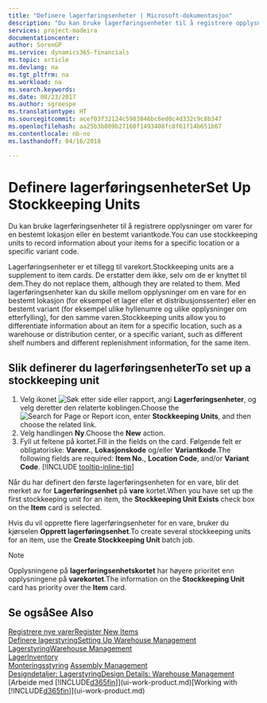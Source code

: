 ```yaml
---
title: "Definere lagerføringsenheter | Microsoft-dokumentasjon"
description: "Du kan bruke lagerføringsenheter til å registrere opplysninger om varer for en bestemt lokasjon eller en bestemt variantkode."
services: project-madeira
documentationcenter: 
author: SorenGP
ms.service: dynamics365-financials
ms.topic: article
ms.devlang: na
ms.tgt_pltfrm: na
ms.workload: na
ms.search.keywords: 
ms.date: 08/23/2017
ms.author: sgroespe
ms.translationtype: HT
ms.sourcegitcommit: acef03f32124c5983846bc6ed0c4d332c9c8b347
ms.openlocfilehash: aa25b3b809b27160f1493408fc8f61f14b651b67
ms.contentlocale: nb-no
ms.lasthandoff: 04/16/2018

---
```

# <a name="set-up-stockkeeping-units"></a><span data-ttu-id="293c5-103">Definere lagerføringsenheter</span><span class="sxs-lookup"><span data-stu-id="293c5-103">Set Up Stockkeeping Units</span></span>
<span data-ttu-id="293c5-104">Du kan bruke lagerføringsenheter til å registrere opplysninger om varer for en bestemt lokasjon eller en bestemt variantkode.</span><span class="sxs-lookup"><span data-stu-id="293c5-104">You can use stockkeeping units to record information about your items for a specific location or a specific variant code.</span></span>  

 <span data-ttu-id="293c5-105">Lagerføringsenheter er et tillegg til varekort.</span><span class="sxs-lookup"><span data-stu-id="293c5-105">Stockkeeping units are a supplement to item cards.</span></span> <span data-ttu-id="293c5-106">De erstatter dem ikke, selv om de er knyttet til dem.</span><span class="sxs-lookup"><span data-stu-id="293c5-106">They do not replace them, although they are related to them.</span></span> <span data-ttu-id="293c5-107">Med lagerføringsenheter kan du skille mellom opplysninger om en vare for en bestemt lokasjon (for eksempel et lager eller et distribusjonssenter) eller en bestemt variant (for eksempel ulike hyllenumre og ulike opplysninger om etterfylling), for den samme varen.</span><span class="sxs-lookup"><span data-stu-id="293c5-107">Stockkeeping units allow you to differentiate information about an item for a specific location, such as a warehouse or distribution center, or a specific variant, such as different shelf numbers and different replenishment information, for the same item.</span></span>  

## <a name="to-set-up-a-stockkeeping-unit"></a><span data-ttu-id="293c5-108">Slik definerer du lagerføringsenheter</span><span class="sxs-lookup"><span data-stu-id="293c5-108">To set up a stockkeeping unit</span></span>  

1. <span data-ttu-id="293c5-109">Velg ikonet ![Søk etter side eller rapport](media/ui-search/search_small.png "Søk etter side eller rapport"), angi **Lagerføringsenheter**, og velg deretter den relaterte koblingen.</span><span class="sxs-lookup"><span data-stu-id="293c5-109">Choose the ![Search for Page or Report](media/ui-search/search_small.png "Search for Page or Report icon") icon, enter **Stockkeeping Units**, and then choose the related link.</span></span>  
2. <span data-ttu-id="293c5-110">Velg handlingen **Ny**.</span><span class="sxs-lookup"><span data-stu-id="293c5-110">Choose the **New** action.</span></span>  
3. <span data-ttu-id="293c5-111">Fyll ut feltene på kortet.</span><span class="sxs-lookup"><span data-stu-id="293c5-111">Fill in the fields on the card.</span></span> <span data-ttu-id="293c5-112">Følgende felt er obligatoriske: **Varenr.**, **Lokasjonskode** og/eller **Variantkode**.</span><span class="sxs-lookup"><span data-stu-id="293c5-112">The following fields are required: **Item No.**, **Location Code**, and/or **Variant Code**.</span></span> [!INCLUDE [tooltip-inline-tip](includes/tooltip-inline-tip_md.md)]  

<span data-ttu-id="293c5-113">Når du har definert den første lagerføringsenheten for en vare, blir det merket av for **Lagerføringsenhet** på **vare** kortet.</span><span class="sxs-lookup"><span data-stu-id="293c5-113">When you have set up the first stockkeeping unit for an item, the **Stockkeeping Unit Exists** check box on the **Item** card is selected.</span></span>  

<span data-ttu-id="293c5-114">Hvis du vil opprette flere lagerføringsenheter for en vare, bruker du kjørselen **Opprett lagerføringsenhet**.</span><span class="sxs-lookup"><span data-stu-id="293c5-114">To create several stockkeeping units for an item, use the **Create Stockkeeping Unit** batch job.</span></span>  

> [!NOTE]  
>  <span data-ttu-id="293c5-115">Opplysningene på **lagerføringsenhetskortet** har høyere prioritet enn opplysningene på **varekortet**.</span><span class="sxs-lookup"><span data-stu-id="293c5-115">The information on the **Stockkeeping Unit** card has priority over the **Item** card.</span></span>  

## <a name="see-also"></a><span data-ttu-id="293c5-116">Se også</span><span class="sxs-lookup"><span data-stu-id="293c5-116">See Also</span></span>  
[<span data-ttu-id="293c5-117">Registrere nye varer</span><span class="sxs-lookup"><span data-stu-id="293c5-117">Register New Items</span></span>](inventory-how-register-new-items.md)  
[<span data-ttu-id="293c5-118">Definere lagerstyring</span><span class="sxs-lookup"><span data-stu-id="293c5-118">Setting Up Warehouse Management</span></span>](warehouse-setup-warehouse.md)  
[<span data-ttu-id="293c5-119">Lagerstyring</span><span class="sxs-lookup"><span data-stu-id="293c5-119">Warehouse Management</span></span>](warehouse-manage-warehouse.md)  
[<span data-ttu-id="293c5-120">Lager</span><span class="sxs-lookup"><span data-stu-id="293c5-120">Inventory</span></span>](inventory-manage-inventory.md)  
<span data-ttu-id="293c5-121">[Monteringsstyring](assembly-assemble-items.md)  </span><span class="sxs-lookup"><span data-stu-id="293c5-121">[Assembly Management](assembly-assemble-items.md)  </span></span>  
[<span data-ttu-id="293c5-122">Designdetaljer: Lagerstyring</span><span class="sxs-lookup"><span data-stu-id="293c5-122">Design Details: Warehouse Management</span></span>](design-details-warehouse-management.md)  
<span data-ttu-id="293c5-123">[Arbeide med [!INCLUDE[d365fin](includes/d365fin_md.md)]](ui-work-product.md)</span><span class="sxs-lookup"><span data-stu-id="293c5-123">[Working with [!INCLUDE[d365fin](includes/d365fin_md.md)]](ui-work-product.md)</span></span>  

